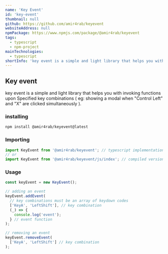 ```yaml
---
name: 'Key Event'
id: 'key-event'
thumbnail: null
github: https://github.com/amir4rab/keyevent
websiteAddress: null
npmPackage: https://www.npmjs.com/package/@amir4rab/keyevent
tags:
  - typescript
  - npm-project
mainTechnologies:
  - typescript
shortInfo: 'key event is a simple and light library that helps you with invoking functions upon Specified key combinations ( eg: showing a modal when "Control Left" and "X" are clicked simultaneously ).'
---
```


## Key event

key event is a simple and light library that helps you with invoking functions upon Specified key combinations ( eg: showing a modal when "Control Left" and "X" are clicked simultaneously ).

### installing

```bash
npm install @amir4rab/keyevent@latest
```

### Importing

```javascript
import KeyEvent from '@amir4rab/keyevent'; // typescript implementation
// or
import KeyEvent from '@amir4rab/keyevent/js/index'; // compiled version in javascript
```

### Usage

```javascript
const keyEvent = new KeyEvent();

// adding an event
keyEvent.addEvent(
  // key combinations must be an array of keydown codes
  ['KeyA', 'LeftShift'], // key combination
  (_) => {
    console.log('event');
  } // event function
);

// removing an event
keyEvent.removeEvent(
  ['KeyA', 'LeftShift'] // key combination
);
```
